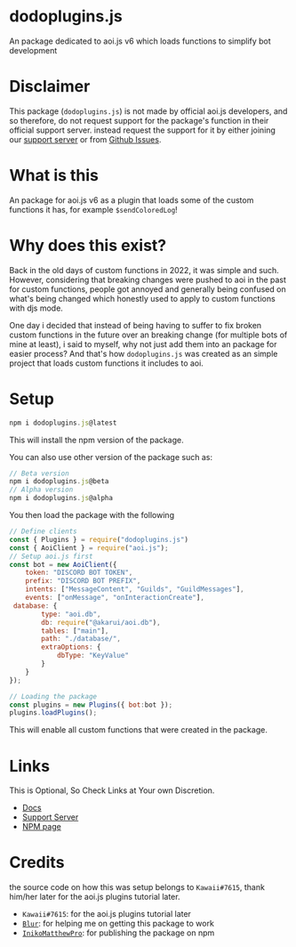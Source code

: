 # dodoplugins.js
An package dedicated to aoi.js v6 which loads functions to simplify bot development
# Disclaimer
This package (`dodoplugins.js`) is not made by official aoi.js developers, and so therefore, do not request support for the package's function in their official support server. instead request the support for it by either joining our [support server](https://discord.gg/pFwKjAaZvj) or from [Github Issues](https://github.com/dodoGames-s-Studios/dodoplugins.js/issues/new/choose).
# What is this
An package for aoi.js v6 as a plugin that loads some of the custom functions it has, for example `$sendColoredLog`!
# Why does this exist?
Back in the old days of custom functions in 2022, it was simple and such. However, considering that breaking changes were pushed to aoi in the past for custom functions, people got annoyed and generally being confused on what's being changed which honestly used to apply to custom functions with djs mode. 

One day i decided that instead of being having to suffer to fix broken custom functions in the future over an breaking change (for multiple bots of mine at least), i said to myself, why not just add them into an package for easier process? And that's how `dodoplugins.js` was created as an simple project that loads custom functions it includes to aoi.

# Setup
```js
npm i dodoplugins.js@latest
```
This will install the npm version of the package.

You can also use other version of the package such as:
```js
// Beta version
npm i dodoplugins.js@beta
// Alpha version
npm i dodoplugins.js@alpha
```

You then load the package with the following
```js
// Define clients
const { Plugins } = require("dodoplugins.js")
const { AoiClient } = require("aoi.js");
// Setup aoi.js first
const bot = new AoiClient({
    token: "DISCORD BOT TOKEN",
    prefix: "DISCORD BOT PREFIX",
    intents: ["MessageContent", "Guilds", "GuildMessages"],
    events: ["onMessage", "onInteractionCreate"],
 database: {
        type: "aoi.db",
        db: require("@akarui/aoi.db"),
        tables: ["main"],
        path: "./database/",
        extraOptions: {
            dbType: "KeyValue"
        }
    }
});

// Loading the package
const plugins = new Plugins({ bot:bot }); 
plugins.loadPlugins(); 
```
This will enable all custom functions that were created in the package.
# Links
This is Optional, So Check Links at Your own Discretion.
* [Docs](https://dodogames.gitbook.io/dodoplugins.js)
* [Support Server](https://discord.gg/pFwKjAaZvj)
* [NPM page](https://www.npmjs.com/package/dodoplugins.js)

# Credits
the source code on how this was setup belongs to `Kawaii#7615`, thank him/her later for the aoi.js plugins tutorial later.
* `Kawaii#7615`: for the aoi.js plugins tutorial later
* [`Blur`](https://github.com/Bumblebee-3): for helping me on getting this package to work
* [`InikoMatthewPro`](https://github.com/InikoMatthewPro): for publishing the package on npm

